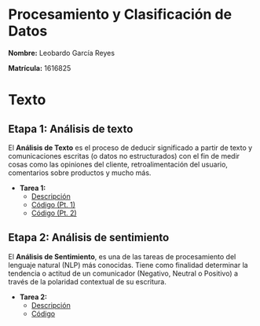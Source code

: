 # Procesamiento y Clasificación de Datos

**Nombre:** Leobardo García Reyes

**Matrícula:** 1616825

# **Texto** 

## Etapa 1: Análisis de texto
El **Análisis de Texto** es el proceso de deducir significado a partir de texto y comunicaciones escritas (o datos no estructurados) con el fin de medir cosas como las opiniones del cliente, retroalimentación del usuario, comentarios sobre productos y mucho más.

- **Tarea 1:**
  - [Descripción](https://github.com/Zarcklet/ProcesamientoClasificacionDatos/blob/main/Tarea%201%20(Leobardo%20Garc%C3%ADa%20Reyes).pdf)
  - [Código (Pt. 1)](https://github.com/Zarcklet/ProcesamientoClasificacionDatos/blob/main/Tarea%201.%20An%C3%A1lisis%20de%20la%20descripci%C3%B3n%20de%20productos%20audiovisuales%20en%20la%20plataforma%20de%20Netflix%20(Pt1).ipynb)
  - [Código (Pt. 2)](https://github.com/Zarcklet/ProcesamientoClasificacionDatos/blob/main/Tarea%201.%20An%C3%A1lisis%20de%20la%20descripci%C3%B3n%20de%20productos%20audiovisuales%20en%20la%20plataforma%20de%20Netflix%20(Pt2).ipynb)


## Etapa 2: Análisis de sentimiento
El **Análisis de Sentimiento**, es una de las tareas de procesamiento del lenguaje natural (NLP) más conocidas. Tiene como finalidad determinar la tendencia o actitud de un comunicador (Negativo, Neutral o Positivo) a través de la polaridad contextual de su escritura.

- **Tarea 2:**
  - [Descripción](https://github.com/Zarcklet/ProcesamientoClasificacionDatos/blob/main/Tarea%201%20(Leobardo%20Garc%C3%ADa%20Reyes).pdf)
  - [Código](https://github.com/Zarcklet/ProcesamientoClasificacionDatos/blob/main/Tarea%201.%20An%C3%A1lisis%20de%20la%20descripci%C3%B3n%20de%20productos%20audiovisuales%20en%20la%20plataforma%20de%20Netflix%20(Pt1).ipynb)

